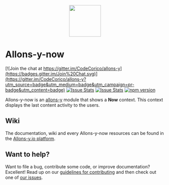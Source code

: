 <p align="center"><img src="http://codecorico.com/allons-y-logo.png" height="100" /></p>

# Allons-y-now

[![Join the chat at https://gitter.im/CodeCorico/allons-y](https://badges.gitter.im/Join%20Chat.svg)](https://gitter.im/CodeCorico/allons-y?utm_source=badge&utm_medium=badge&utm_campaign=pr-badge&utm_content=badge)
[![Issue Stats](http://issuestats.com/github/codecorico/allons-y-now/badge/issue)](http://issuestats.com/github/codecorico/allons-y)
[![Issue Stats](http://issuestats.com/github/codecorico/allons-y-now/badge/pr)](http://issuestats.com/github/codecorico/allons-y)
[![npm version](https://badge.fury.io/js/allons-y-now.svg)](https://badge.fury.io/js/allons-y-now)

Allons-y-now is an [allons-y](https://github.com/CodeCorico/allons-y) module that shows a **Now** context. This context displays the last content activity to the users.

## Wiki

The documentation, wiki and every Allons-y-now resources can be found in the [Allons-y.io platform](https://allons-y.io).

## Want to help?

Want to file a bug, contribute some code, or improve documentation? Excellent! Read up on our [guidelines for contributing](CONTRIBUTING.md) and then check out one of [our issues](https://github.com/CodeCorico/allons-y-now/issues).
